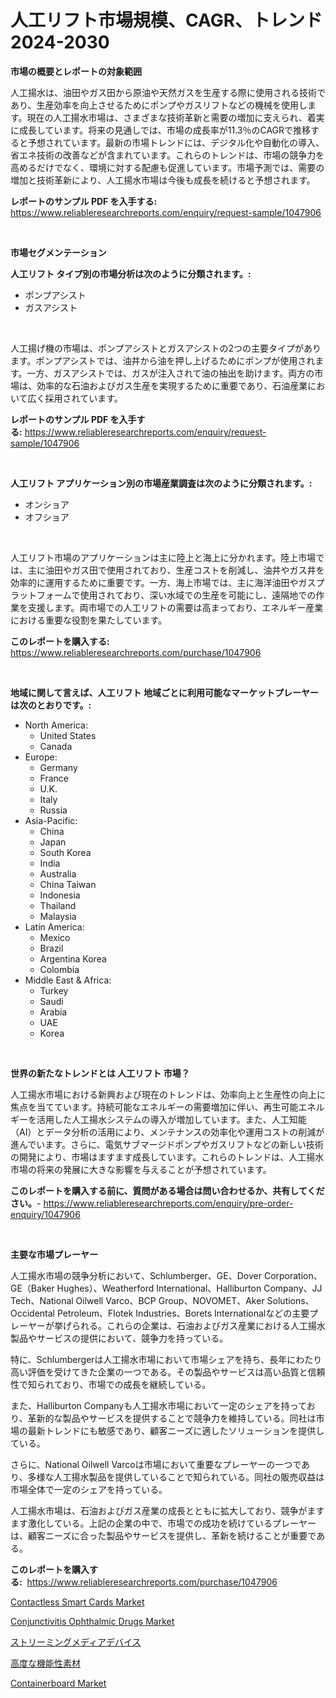 <p><h1>人工リフト市場規模、CAGR、トレンド2024-2030</h1></p><p><strong>市場の概要とレポートの対象範囲</strong></p>
<p><p>人工揚水は、油田やガス田から原油や天然ガスを生産する際に使用される技術であり、生産効率を向上させるためにポンプやガスリフトなどの機械を使用します。現在の人工揚水市場は、さまざまな技術革新と需要の増加に支えられ、着実に成長しています。将来の見通しでは、市場の成長率が11.3％のCAGRで推移すると予想されています。最新の市場トレンドには、デジタル化や自動化の導入、省エネ技術の改善などが含まれています。これらのトレンドは、市場の競争力を高めるだけでなく、環境に対する配慮も促進しています。市場予測では、需要の増加と技術革新により、人工揚水市場は今後も成長を続けると予想されます。</p></p>
<p><strong>レポートのサンプル PDF を入手する:</strong> <a href="https://www.reliableresearchreports.com/enquiry/request-sample/1047906">https://www.reliableresearchreports.com/enquiry/request-sample/1047906</a></p>
<p>&nbsp;</p>
<p><strong>市場セグメンテーション</strong></p>
<p><strong>人工リフト タイプ別の市場分析は次のように分類されます。:</strong></p>
<p><ul><li>ポンプアシスト</li><li>ガスアシスト</li></ul></p>
<p>&nbsp;</p>
<p><p>人工揚げ機の市場は、ポンプアシストとガスアシストの2つの主要タイプがあります。ポンプアシストでは、油井から油を押し上げるためにポンプが使用されます。一方、ガスアシストでは、ガスが注入されて油の抽出を助けます。両方の市場は、効率的な石油およびガス生産を実現するために重要であり、石油産業において広く採用されています。</p></p>
<p><strong>レポートのサンプル PDF を入手する:</strong>&nbsp;<a href="https://www.reliableresearchreports.com/enquiry/request-sample/1047906">https://www.reliableresearchreports.com/enquiry/request-sample/1047906</a></p>
<p>&nbsp;</p>
<p><strong> 人工リフト アプリケーション別の市場産業調査は次のように分類されます。:</strong></p>
<p><ul><li>オンショア</li><li>オフショア</li></ul></p>
<p>&nbsp;</p>
<p><p>人工リフト市場のアプリケーションは主に陸上と海上に分かれます。陸上市場では、主に油田やガス田で使用されており、生産コストを削減し、油井やガス井を効率的に運用するために重要です。一方、海上市場では、主に海洋油田やガスプラットフォームで使用されており、深い水域での生産を可能にし、遠隔地での作業を支援します。両市場での人工リフトの需要は高まっており、エネルギー産業における重要な役割を果たしています。</p></p>
<p><strong>このレポートを購入する:</strong>&nbsp; <a href="https://www.reliableresearchreports.com/purchase/1047906">https://www.reliableresearchreports.com/purchase/1047906</a></p>
<p>&nbsp;</p>
<p><strong>地域に関して言えば、人工リフト 地域ごとに利用可能なマーケットプレーヤーは次のとおりです。:</strong></p>
<p><ul>
    <li>
        North America:
        <ul>
            <li>United States</li>
            <li>Canada</li>
        </ul>
    </li>
    <li>
        Europe:
        <ul>
            <li>Germany</li>
            <li>France</li>
            <li>U.K.</li>
            <li>Italy</li>
            <li>Russia</li>
        </ul>
    </li>
    <li>
        Asia-Pacific:
        <ul>
            <li>China</li>
            <li>Japan</li>
            <li>South Korea</li>
            <li>India</li>
            <li>Australia</li>
            <li>China Taiwan</li>
            <li>Indonesia</li>
            <li>Thailand</li>
            <li>Malaysia</li>
        </ul>
    </li>
    <li>
        Latin America:
        <ul>
            <li>Mexico</li>
            <li>Brazil</li>
            <li>Argentina Korea</li>
            <li>Colombia</li>
        </ul>
    </li>
    <li>
        Middle East & Africa:
        <ul>
            <li>Turkey</li>
            <li>Saudi</li>
            <li>Arabia</li>
            <li>UAE</li>
            <li>Korea</li>
        </ul>
    </li>
    </ul></p>
<p>&nbsp;</p>
<p><strong>世界の新たなトレンドとは 人工リフト 市場？</strong></p>
<p><p>人工揚水市場における新興および現在のトレンドは、効率向上と生産性の向上に焦点を当てています。持続可能なエネルギーの需要増加に伴い、再生可能エネルギーを活用した人工揚水システムの導入が増加しています。また、人工知能（AI）とデータ分析の活用により、メンテナンスの効率化や運用コストの削減が進んでいます。さらに、電気サブマージドポンプやガスリフトなどの新しい技術の開発により、市場はますます成長しています。これらのトレンドは、人工揚水市場の将来の発展に大きな影響を与えることが予想されています。</p></p>
<p><strong>このレポートを購入する前に、質問がある場合は問い合わせるか、共有してください。</strong>- <a href="https://www.reliableresearchreports.com/enquiry/pre-order-enquiry/1047906">https://www.reliableresearchreports.com/enquiry/pre-order-enquiry/1047906</a></p>
<p>&nbsp;</p>
<p><strong>主要な市場プレーヤー</strong></p>
<p><p>人工揚水市場の競争分析において、Schlumberger、GE、Dover Corporation、GE（Baker Hughes）、Weatherford International、Halliburton Company、JJ Tech、National Oilwell Varco、BCP Group、NOVOMET、Aker Solutions、Occidental Petroleum、Flotek Industries、Borets Internationalなどの主要プレーヤーが挙げられる。これらの企業は、石油およびガス産業における人工揚水製品やサービスの提供において、競争力を持っている。</p><p>特に、Schlumbergerは人工揚水市場において市場シェアを持ち、長年にわたり高い評価を受けてきた企業の一つである。その製品やサービスは高い品質と信頼性で知られており、市場での成長を継続している。</p><p>また、Halliburton Companyも人工揚水市場において一定のシェアを持っており、革新的な製品やサービスを提供することで競争力を維持している。同社は市場の最新トレンドにも敏感であり、顧客ニーズに適したソリューションを提供している。</p><p>さらに、National Oilwell Varcoは市場において重要なプレーヤーの一つであり、多様な人工揚水製品を提供していることで知られている。同社の販売収益は市場全体で一定のシェアを持っている。</p><p>人工揚水市場は、石油およびガス産業の成長とともに拡大しており、競争がますます激化している。上記の企業の中で、市場での成功を続けているプレーヤーは、顧客ニーズに合った製品やサービスを提供し、革新を続けることが重要である。</p></p>
<p><strong>このレポートを購入する:</strong>&nbsp;&nbsp;<a href="https://www.reliableresearchreports.com/purchase/1047906">https://www.reliableresearchreports.com/purchase/1047906</a></p>
<p><p><a href="https://view.publitas.com/reportprime-1/contactless-smart-cards-market-growth-market-trends-covid-19-impact-and-forecasts-for-period-from-2024-2031/">Contactless Smart Cards Market</a></p><p><a href="https://boundless-drawbridge-702.notion.site/Conjunctivitis-Ophthalmic-Drugs-Market-Dynamics-2024-2031-Also-about-Its-Market-Trends-Projections-7daa7d982e4b4d4eabc6b5648b5fc69b">Conjunctivitis Ophthalmic Drugs Market</a></p><p><a href="https://medium.com/@sheliamoneyz1c4jitzdb7wqt/%E3%82%B9%E3%83%88%E3%83%AA%E3%83%BC%E3%83%9F%E3%83%B3%E3%82%B0%E3%83%A1%E3%83%87%E3%82%A3%E3%82%A2%E3%83%87%E3%83%90%E3%82%A4%E3%82%B9%E5%B8%82%E5%A0%B4%E3%81%AE%E5%8B%95%E5%90%91%E3%81%A8%E5%B8%82%E5%A0%B4%E5%88%86%E6%9E%90%E3%81%AF-2024%E5%B9%B4%E3%81%8B%E3%82%892031%E5%B9%B4%E3%81%BE%E3%81%A7%E3%81%AE%E6%9C%9F%E9%96%93%E3%81%AB%E4%BA%88%E6%B8%AC%E3%81%95%E3%82%8C%E3%81%A6%E3%81%84%E3%81%BE%E3%81%99-8e71edeb4918">ストリーミングメディアデバイス</a></p><p><a href="https://medium.com/@sheliamoneyz1c4jitzdb7wqt/%E5%85%88%E9%80%B2%E7%9A%84%E3%81%AA%E6%A9%9F%E8%83%BD%E6%9D%90%E6%96%99%E5%B8%82%E5%A0%B4%E8%AA%BF%E6%9F%BB%E3%83%AC%E3%83%9D%E3%83%BC%E3%83%88-%E3%81%9D%E3%81%AE%E6%AD%B4%E5%8F%B2%E3%81%8A%E3%82%88%E3%81%B32024%E5%B9%B4%E3%81%8B%E3%82%892031%E5%B9%B4%E3%81%BE%E3%81%A7%E3%81%AE%E4%BA%88%E6%B8%AC-6677710e98a9">高度な機能性素材</a></p><p><a href="https://view.publitas.com/reportprime-1/containerboard-market-size-market-trends-and-growth-outlook-forecasted-for-period-from-2024-to-2031/">Containerboard Market</a></p></p>